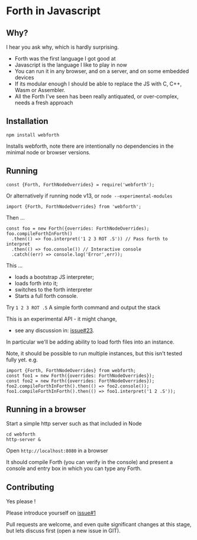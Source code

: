 # Forth in Javascript
## Why?
I hear you ask why, which is hardly surprising. 
* Forth was the first language I got good at
* Javascript is the language I like to play in now
* You can run it in any browser, and on a server, and on some embedded devices
* If its modular enough I should be able to replace the JS with C, C++, Wasm or Assembler.
* All the Forth I've seen has been really antiquated, or over-complex, needs a fresh approach

## Installation
```
npm install webforth
```
Installs webforth, note there are intentionally no dependencies 
in the minimal node or browser versions.

## Running

```
const {Forth, ForthNodeOverrides} = require('webforth');
```
Or alternatively if running node v13, or `node --experimental-modules`
```
import {Forth, ForthNodeOverrides} from 'webforth';
```
Then ...
```
const foo = new Forth({overrides: ForthNodeOverrides);
foo.compileForthInForth()
  .then(() => foo.interpret('1 2 3 ROT .S')) // Pass forth to interpret
  .then(() => foo.console()) // Interactive console
  .catch((err) => console.log('Error',err));
```
This ... 

* loads a bootstrap JS interpreter; 
* loads forth into it; 
* switches to the forth interpreter
* Starts a full forth console.

Try `1 2 3 ROT .S` A simple forth command and output the stack

This is an experimental API - it might change, 
- see any discussion in: [issue#23](https://github.com/mitra42/webForth/issues/23).

In particular we'll be adding ability to load forth files into an instance.

Note, it should be possible to run multiple instances, but this isn't tested fully yet.
e.g. 
```
import {Forth, ForthNodeOverrides} from webforth;
const foo1 = new Forth({overrides: ForthNodeOverrides});
const foo2 = new Forth({overrides: ForthNodeOverrides});
foo2.compileForthInForth().then(() => foo2.console());
foo1.compileForthInForth().then(() => foo1.interpret('1 2 .S'));
```
## Running in a browser
Start a simple http server such as that included in Node
```
cd webforth
http-server &
```
Open `http://localhost:8080` in a browser

It should compile Forth (you can verify in the console) and present a console and entry box
in which you can type any Forth.

## Contributing

Yes please ! 

Please introduce yourself on [issue#1](https://github.com/mitra42/webforth/issues/1)

Pull requests are welcome, and even quite significant changes at this stage, 
but lets discuss first (open a new issue in GIT). 
